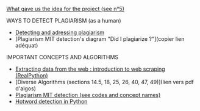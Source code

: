 [What gave us the idea for the project (see n°5)](https://codegnan.com/blogs/data-structure-and-algorithm-project-ideas/)

WAYS TO DETECT PLAGIARISM (as a human)
- [Detecting and adressing plagiarism](https://gsi.berkeley.edu/gsi-guide-contents/academic-misconduct-intro/plagiarism/detect-plagiarism/)
- [Plagiarism MIT detection's diagram "Did I plagiarize ?"](copier lien adéquat)

IMPORTANT CONCEPTS AND ALGORITHMS
- [Extracting data from the web : introduction to web scraping (RealPython)](https://realpython.com/python-web-scraping-practical-introduction/)
- [Diverse Algorithms (sections 14.5, 18, 25, 26, 40, 47, 49)](lien vers pdf d'algos)
- [Plagiarism MIT detection (see codes and concept names)](https://www.kaggle.com/code/mpwolke/plagiarism-mit-detection/notebook)
- [Hotword detection in Python](https://www.geeksforgeeks.org/hotword-detection-with-python/?ref=lbp)

